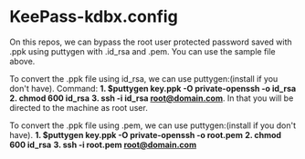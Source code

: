 # KeePass-kdbx.config
On this repos, we can bypass the root user protected password saved with .ppk using puttygen with .id_rsa and .pem. You can use the sample file above.


To convert the .ppk file using id_rsa, we can use puttygen:(install if you don't have).
Command: **1. $puttygen key.ppk -O private-openssh -o id_rsa** **2. chmod 600 id_rsa** **3. ssh -i id_rsa root@domain.com**. In that you will be directed to the machine as root user. 


To convert the .ppk file using .pem, we can use puttygen:(install if you don't have).
**1. $puttygen key.ppk -O private-openssh -o root.pem** **2. chmod 600 id_rsa** **3. ssh -i root.pem root@domain.com**

